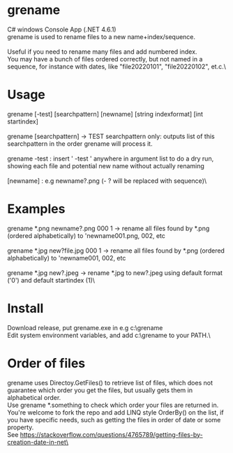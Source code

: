 # grename
C# windows Console App (.NET 4.6.1)\
grename is used to rename files to a new name+index/sequence.\
\
Useful if you need to rename many files and add numbered index.\
You may have a bunch of files ordered correctly, but not named in a sequence, for instance with dates, like "file20220101", "file20220102", et.c.\

# Usage
grename [-test] [searchpattern] [newname] [string indexformat] [int startindex]\
\
grename [searchpattern] -> TEST searchpattern only: outputs list of this searchpattern in the order grename will process it.\
\
grename -test : insert ' -test ' anywhere in argument list to do a dry run, showing each file and potential new name without actually renaming\
\
[newname] : e.g newname?.png (- ? will be replaced with sequence)\

# Examples
grename *.png newname?.png 000 1 -> rename all files found by *.png (ordered alphabetically) to 'newname001.png, 002, etc\
\
grename *.jpg new?file.jpg 000 1 -> rename all files found by *.png (ordered alphabetically) to 'newname001, 002, etc\
\
grename *.jpg new?.jpeg -> rename *.jpg to new?.jpeg using default format ('0') and default startindex (1)\

# Install
Download release, put grename.exe in e.g c:\grename\
Edit system environment variables, and add c:\grename to your PATH.\

# Order of files
grename uses Directoy.GetFiles() to retrieve list of files, which does not guarantee which order you get the files, but usually gets them in alphabetical order.\
Use grename *.something to check which order your files are returned in.\
You're welcome to fork the repo and add LINQ style OrderBy() on the list, if you have specific needs, such as getting the files in order of date or some property.\
See https://stackoverflow.com/questions/4765789/getting-files-by-creation-date-in-net\


